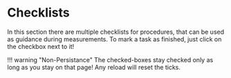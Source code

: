 
# Checklists

In this section there are multiple checklists for procedures, that can be used as guidance during measurements.
To mark a task as finished, just click on the checkbox next to it!

!!! warning "Non-Persistance"
    The checked-boxes stay checked only as long as you stay on that page!
    Any reload will reset the ticks.